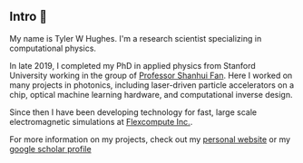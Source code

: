 ## Intro 👋

<!--
**twhughes/twhughes** is a ✨ _special_ ✨ repository because its `README.md` (this file) appears on your GitHub profile.
-->

My name is Tyler W Hughes.  I'm a research scientist specializing in computational physics.

In late 2019, I completed my PhD in applied physics from Stanford University working in the group of [Professor Shanhui Fan](https://web.stanford.edu/group/fan/).  Here I worked on many projects in photonics, including laser-driven particle accelerators on a chip, optical machine learning hardware, and computational inverse design.

Since then I have been developing technology for fast, large scale electromagnetic simulations at [Flexcompute Inc.](https://www.flexcompute.com/).

For more information on my projects, check out my [personal website](twhughes.github.io) or my [google scholar profile](https://scholar.google.com/citations?user=-AHhToYAAAAJ&hl=en)

<!--
![alt text](https://github.com/twhughes/twhughes/blob/master/onn.png?raw=true)
[![Tyler's github stats](https://github-readme-stats.vercel.app/api?username=twhughes&theme=onedark&show_icons=true&hide_rank=true))](https://github.com/anuraghazra/github-readme-stats)
[![Top Langs](https://github-readme-stats.vercel.app/api/top-langs/?username=twhughes)](https://github.com/anuraghazra/github-readme-stats)
-->

